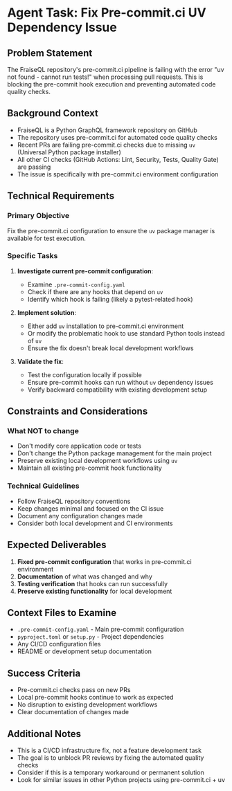 # Agent Task: Fix Pre-commit.ci UV Dependency Issue

## Problem Statement
The FraiseQL repository's pre-commit.ci pipeline is failing with the error "uv not found - cannot run tests!" when processing pull requests. This is blocking the pre-commit hook execution and preventing automated code quality checks.

## Background Context

- FraiseQL is a Python GraphQL framework repository on GitHub
- The repository uses pre-commit.ci for automated code quality checks
- Recent PRs are failing pre-commit.ci checks due to missing `uv` (Universal Python package installer)
- All other CI checks (GitHub Actions: Lint, Security, Tests, Quality Gate) are passing
- The issue is specifically with pre-commit.ci environment configuration

## Technical Requirements

### Primary Objective
Fix the pre-commit.ci configuration to ensure the `uv` package manager is available for test execution.

### Specific Tasks

1. **Investigate current pre-commit configuration**:

   - Examine `.pre-commit-config.yaml`
   - Check if there are any hooks that depend on `uv`
   - Identify which hook is failing (likely a pytest-related hook)

2. **Implement solution**:

   - Either add `uv` installation to pre-commit.ci environment
   - Or modify the problematic hook to use standard Python tools instead of `uv`
   - Ensure the fix doesn't break local development workflows

3. **Validate the fix**:

   - Test the configuration locally if possible
   - Ensure pre-commit hooks can run without `uv` dependency issues
   - Verify backward compatibility with existing development setup

## Constraints and Considerations

### What NOT to change

- Don't modify core application code or tests
- Don't change the Python package management for the main project
- Preserve existing local development workflows using `uv`
- Maintain all existing pre-commit hook functionality

### Technical Guidelines

- Follow FraiseQL repository conventions
- Keep changes minimal and focused on the CI issue
- Document any configuration changes made
- Consider both local development and CI environments

## Expected Deliverables

1. **Fixed pre-commit configuration** that works in pre-commit.ci environment
2. **Documentation** of what was changed and why
3. **Testing verification** that hooks can run successfully
4. **Preserve existing functionality** for local development

## Context Files to Examine

- `.pre-commit-config.yaml` - Main pre-commit configuration
- `pyproject.toml` or `setup.py` - Project dependencies
- Any CI/CD configuration files
- README or development setup documentation

## Success Criteria

- Pre-commit.ci checks pass on new PRs
- Local pre-commit hooks continue to work as expected
- No disruption to existing development workflows
- Clear documentation of changes made

## Additional Notes

- This is a CI/CD infrastructure fix, not a feature development task
- The goal is to unblock PR reviews by fixing the automated quality checks
- Consider if this is a temporary workaround or permanent solution
- Look for similar issues in other Python projects using pre-commit.ci + uv
